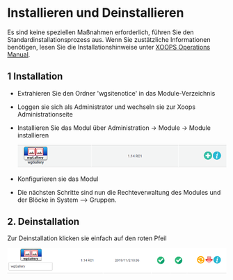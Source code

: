 # Installieren und Deinstallieren

Es sind keine speziellen Maßnahmen erforderlich, führen Sie den Standardinstallationsprozess aus. Wenn Sie zustätzliche Informationen benötigen, lesen Sie die Installationshinweise unter [XOOPS Operations Manual](http://goo.gl/adT2i).

## 1 Installation

* Extrahieren Sie den Ordner 'wgsitenotice' in das Module-Verzeichnis
* Loggen sie sich als Administrator und wechseln sie zur Xoops Administrationseite
* Installieren Sie das Modul über Administration -&gt; Module -&gt; Module installieren

  ![Die Moduladministration und Installation](../.gitbook/assets/install.png)

* Konfigurieren sie das Modul 
* Die nächsten Schritte sind nun die Rechteverwaltung des Modules und der Blöcke in System --&gt; Gruppen.

## 2. Deinstallation

Zur Deinstallation klicken sie einfach auf den roten Pfeil

![Deinstallation in der Moduladministration](../.gitbook/assets/uninstall.png)
